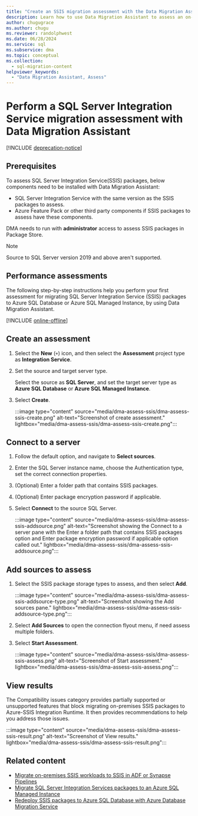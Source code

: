 ```yaml
---
title: "Create an SSIS migration assessment with the Data Migration Assistant"
description: Learn how to use Data Migration Assistant to assess an on-premises SQL Server Integration Service (SSIS) before migrating to Azure SQL Database or Azure SQL Managed Instance
author: chugugrace
ms.author: chugu
ms.reviewer: randolphwest
ms.date: 06/28/2024
ms.service: sql
ms.subservice: dma
ms.topic: conceptual
ms.collection:
  - sql-migration-content
helpviewer_keywords:
  - "Data Migration Assistant, Assess"
---
```


# Perform a SQL Server Integration Service migration assessment with Data Migration Assistant

[!INCLUDE [deprecation-notice](includes/deprecation-notice.md)]

## Prerequisites

To assess SQL Server Integration Service(SSIS) packages, below components need to be installed with Data Migration Assistant:

- SQL Server Integration Service with the same version as the SSIS packages to assess.
- Azure Feature Pack or other third party components if SSIS packages to assess have these components.

DMA needs to run with **administrator** access to assess SSIS packages in Package Store.

> [!NOTE]  
> Source to SQL Server version 2019 and above aren't supported.

## Performance assessments

The following step-by-step instructions help you perform your first assessment for migrating SQL Server Integration Service (SSIS) packages to Azure SQL Database or Azure SQL Managed Instance, by using Data Migration Assistant.

[!INCLUDE [online-offline](../includes/azure-migrate-to-assess-sql-data-estate.md)]

## Create an assessment

1. Select the **New** (`+`) icon, and then select the **Assessment** project type as **Integration Service**.

1. Set the source and target server type.

   Select the source as **SQL Server**, and set the target server type as **Azure SQL Database** or **Azure SQL Managed Instance**.

1. Select **Create**.

   :::image type="content" source="media/dma-assess-ssis/dma-assess-ssis-create.png" alt-text="Screenshot of create assessment." lightbox="media/dma-assess-ssis/dma-assess-ssis-create.png":::

## Connect to a server

1. Follow the default option, and navigate to **Select sources**.
1. Enter the SQL Server instance name, choose the Authentication type, set the correct connection properties.
1. (Optional) Enter a folder path that contains SSIS packages.
1. (Optional) Enter package encryption password if applicable.
1. Select **Connect** to the source SQL Server.

   :::image type="content" source="media/dma-assess-ssis/dma-assess-ssis-addsource.png" alt-text="Screenshot showing the Connect to a server pane with the Enter a folder path that contains SSIS packages option and Enter package encryption password if applicable option called out." lightbox="media/dma-assess-ssis/dma-assess-ssis-addsource.png":::

## Add sources to assess

1. Select the SSIS package storage types to assess, and then select **Add**.

   :::image type="content" source="media/dma-assess-ssis/dma-assess-ssis-addsource-type.png" alt-text="Screenshot showing the Add sources pane." lightbox="media/dma-assess-ssis/dma-assess-ssis-addsource-type.png":::

1. Select **Add Sources** to open the connection flyout menu, if need assess multiple folders.

1. Select **Start Assessment**.

   :::image type="content" source="media/dma-assess-ssis/dma-assess-ssis-assess.png" alt-text="Screenshot of Start assessment." lightbox="media/dma-assess-ssis/dma-assess-ssis-assess.png":::

## View results

The Compatibility issues category provides partially supported or unsupported features that block migrating on-premises SSIS packages to Azure-SSIS Integration Runtime. It then provides recommendations to help you address those issues.

:::image type="content" source="media/dma-assess-ssis/dma-assess-ssis-result.png" alt-text="Screenshot of View results." lightbox="media/dma-assess-ssis/dma-assess-ssis-result.png":::

## Related content

- [Migrate on-premises SSIS workloads to SSIS in ADF or Synapse Pipelines](/azure/data-factory/scenario-ssis-migration-overview)
- [Migrate SQL Server Integration Services packages to an Azure SQL Managed Instance](/azure/dms/how-to-migrate-ssis-packages-managed-instance)
- [Redeploy SSIS packages to Azure SQL Database with Azure Database Migration Service](/azure/dms/how-to-migrate-ssis-packages)
